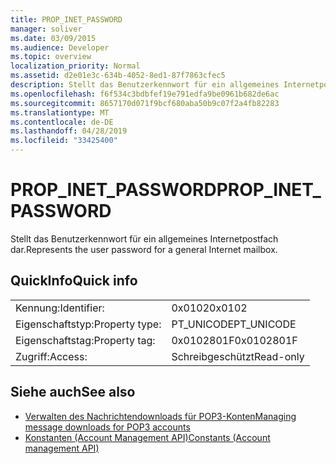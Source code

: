 ```yaml
---
title: PROP_INET_PASSWORD
manager: soliver
ms.date: 03/09/2015
ms.audience: Developer
ms.topic: overview
localization_priority: Normal
ms.assetid: d2e01e3c-634b-4052-8ed1-87f7863cfec5
description: Stellt das Benutzerkennwort für ein allgemeines Internetpostfach dar.
ms.openlocfilehash: f6f534c3bdbfef19e791edfa9be0961b682de6ac
ms.sourcegitcommit: 8657170d071f9bcf680aba50b9c07f2a4fb82283
ms.translationtype: MT
ms.contentlocale: de-DE
ms.lasthandoff: 04/28/2019
ms.locfileid: "33425400"
---
```

# <a name="prop_inet_password"></a><span data-ttu-id="000be-103">PROP_INET_PASSWORD</span><span class="sxs-lookup"><span data-stu-id="000be-103">PROP_INET_PASSWORD</span></span>

<span data-ttu-id="000be-104">Stellt das Benutzerkennwort für ein allgemeines Internetpostfach dar.</span><span class="sxs-lookup"><span data-stu-id="000be-104">Represents the user password for a general Internet mailbox.</span></span>
  
## <a name="quick-info"></a><span data-ttu-id="000be-105">QuickInfo</span><span class="sxs-lookup"><span data-stu-id="000be-105">Quick info</span></span>

|||
|:-----|:-----|
|<span data-ttu-id="000be-106">Kennung:</span><span class="sxs-lookup"><span data-stu-id="000be-106">Identifier:</span></span>  <br/> |<span data-ttu-id="000be-107">0x0102</span><span class="sxs-lookup"><span data-stu-id="000be-107">0x0102</span></span>  <br/> |
|<span data-ttu-id="000be-108">Eigenschaftstyp:</span><span class="sxs-lookup"><span data-stu-id="000be-108">Property type:</span></span>  <br/> |<span data-ttu-id="000be-109">PT_UNICODE</span><span class="sxs-lookup"><span data-stu-id="000be-109">PT_UNICODE</span></span>|<span data-ttu-id="000be-110">SECURE_FLAG</span><span class="sxs-lookup"><span data-stu-id="000be-110">SECURE_FLAG</span></span>  <br/> |
|<span data-ttu-id="000be-111">Eigenschaftstag:</span><span class="sxs-lookup"><span data-stu-id="000be-111">Property tag:</span></span>  <br/> |<span data-ttu-id="000be-112">0x0102801F</span><span class="sxs-lookup"><span data-stu-id="000be-112">0x0102801F</span></span>  <br/> |
|<span data-ttu-id="000be-113">Zugriff:</span><span class="sxs-lookup"><span data-stu-id="000be-113">Access:</span></span>  <br/> |<span data-ttu-id="000be-114">Schreibgeschützt</span><span class="sxs-lookup"><span data-stu-id="000be-114">Read-only</span></span>  <br/> |
   
## <a name="see-also"></a><span data-ttu-id="000be-115">Siehe auch</span><span class="sxs-lookup"><span data-stu-id="000be-115">See also</span></span>

- [<span data-ttu-id="000be-116">Verwalten des Nachrichtendownloads für POP3-Konten</span><span class="sxs-lookup"><span data-stu-id="000be-116">Managing message downloads for POP3 accounts</span></span>](managing-message-downloads-for-pop3-accounts.md) 
- [<span data-ttu-id="000be-117">Konstanten (Account Management API)</span><span class="sxs-lookup"><span data-stu-id="000be-117">Constants (Account management API)</span></span>](constants-account-management-api.md)

